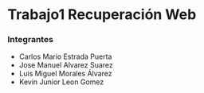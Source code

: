 # Trabajo1 Recuperación Web

### Integrantes

* Carlos Mario Estrada Puerta
* Jose Manuel Alvarez Suarez
* Luis Miguel Morales Álvarez
* Kevin Junior Leon Gomez

